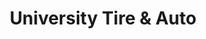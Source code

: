 ---
title: "University Tire & Auto"
url: /charlottesville/university-tire-und-auto/
shop: Autowerkstatt
---